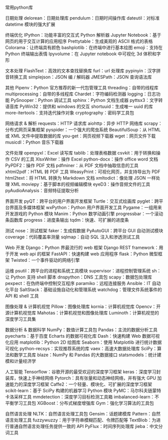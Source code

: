 常用python库

日期处理
delorean：日期处理库
pendulum：日期时间操作库
dateutil：对标准 datetime 模块的强大扩展

终端优化
IPython：功能丰富的交互式 Python 解析器
Jupyter Notebook：基于网页的用于交互计算的应用程序
Prettytable：生成美观的 ASCII 格式的表格
Colorama：让终端具有颜色
bashplotlib：在终端中进行基本绘图
emoji：支持在 Python 终端输出表情
Ipyvolume：在 Jupyter notebook 中可视化 3d 体积和字形

文本处理
FlashText：高效的文本查找替换库
furl：url 处理库
pypinyin：汉字拼音转换工具
simplejson：JSON 编 / 解码器
JMESPath：JSON 查询语法库

其他
Pipenv：Python 官方推荐的新一代包管理工具
threading：自带的线程库
multiprocessing：自带的多线程库
Chardet：字符编码检测器
logging：日志功能
PySnooper：Python 调试工具
sphinx：Python 文档生成器
pyttsx3：文字转语音库
PyWin32：提供和 windows 的交互
shortuuid：生成唯一 uuid 的库
more-itertools：支持迭代操作对象
cryptography：密码学工具包

网络请求 & 解析
requests：HTTP 请求库
aiohttp：异步 HTTP 网络库
scrapy：分布式网页采集框架
pyspider：一个强大的爬虫系统
BeautifulSoup：从 HTML 或 XML 文件中提取数据的库
you-get：网页视频下载器
wget：网页文件下载
musicdl：Python 音乐下载器

文件处理
openpyxl：Excel 读写库
tablib：处理表格数据
csvkit：用于转换和操作 CSV 的工具
XlsxWriter：操作 Excel
python-docx：操作 office word 文档
PyPDF2：操作 PDF 文档
pdfminer：从 PDF 文档中抽取信息的工具
xhtml2pdf：HTML 转 PDF 工具
WeasyPrint：可视化网页，并支持导出为 PDF
html2text：将 HTML 转换为 Markdown 文档
xmltodict：像处理 JSON 一样处理 XML
moviepy：基于脚本的视频编辑模块
eyeD3：操作音频文件的工具
pyAudioAnalysis：音频特征提取分析

界面开发
pyQT：跨平台的用户界面开发框架
Turtle：交互式绘画库
pyglet：跨平台界面及多媒体框架
wxPython：Python 用户界面开发工具
Pygame：一组用来开发游戏的 Python 模块
Manim：Python 数学动画引擎
progressbar：一个滚动条函数库
progress：进度条输出
tqdm：快速、可扩展的进度条

测试
nose：测试框架
faker：生成假数据
PyAutoGUI：跨平台 GUI 自动测试模块
coverage：代码覆盖率测量
sqlmap：自动 SQL 注入和渗透测试工具

Web 开发
Django：Python 界最流行的 web 框架
Django REST framework：用于开发 web api 的框架
FastAPI：快速构建 web 应用程序
flask：Python 微型框架
Twisted：一个事件驱动的网络引擎

运维
psutil：跨平台的进程和系统工具模块
supervisor：进程控制管理系统
sh：让 Python 支持 shell 脚本
dnspython：DNS 工具包
scapy：数据包处理库
pexpect：在伪终端中控制交互程序
paramiko：远程连接服务
Ansible：IT 自动化平台
SaltStack：基础设施自动化和管理系统
watchdog：管理文件系统事件的 API 和 shell 工具

图像处理 & 计算机视觉
Pillow：图像处理库
kornia：计算机视觉库
Opencv：开源计算机视觉库
Mahotas：计算机视觉和图像处理库
Luminoth：计算机视觉的深度学习工具集

数据分析 & 数据科学
NumPy：数值计算工具包
Pandas：主流的数据分析工具
pyecharts：基于百度 Echarts 的数据可视化库
Dash：快速构建 Web 数据可视化应用
matplotlib：Python 2D 绘图库
Seaborn：使用 Matplotlib 进行统计数据可视化
python-recsys：实现推荐系统的库
vaex：高速大数据处理库
SciPy：算法和数学工具库
blaze：NumPy 和 Pandas 的大数据接口
statsmodels：统计建模和计量经济学

人工智能
Tensorflow：谷歌开源的最受欢迎的深度学习框架
keras：深度学习封装库，快速上手神经网络
Pytorch：具有张量和动态神经网络，并有强大 GPU 加速能力的深度学习框架
Caffe2：一个轻量、模块化、可扩展的深度学习框架
scikit-learn：基于 SciPy 构建的机器学习 Python 模块
PyMC：马尔科夫链蒙特卡洛采样工具
mmdetection：深度学习目标检测工具箱
imbalanced-learn：不平衡学习工具包
XGBoost：分布式梯度增强库
Gym：强化学习算法的工具包

自然语言处理
NLTK：自然语言处理工具包
Gensim：话题建模库
Pattern：自然语言处理工具
fuzzywuzzy：用于字符串模糊匹配、令牌匹配等
TextBlob：为进行普通自然语言处理任务提供一致的 API
PyFlux：时间序列处理库
jieba：中文分词工具

